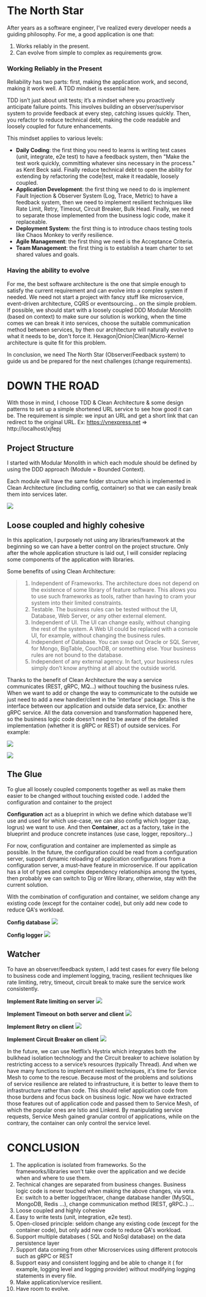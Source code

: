 
# The North Star

After years as a software engineer, I’ve realized every developer needs a guiding philosophy. For me, a good application is one that:

1.  Works reliably in the present.
2.  Can evolve from simple to complex as requirements grow.

### Working Reliably in the Present
Reliability has two parts: first, making the application work, and second, making it work well. A TDD mindset is essential here.

TDD isn’t just about unit tests; it’s a mindset where you proactively anticipate failure points. This involves building an observer/supervisor system to provide feedback at every step, catching issues quickly. Then, you refactor to reduce technical debt, making the code readable and loosely coupled for future enhancements.

This mindset applies to various levels:
- **Daily Coding**: the first thing you need to learns is writing test cases (unit, integrate, e2e test) to have a feedback system, then "Make the test work quickly, committing whatever sins necessary in the process." as Kent Beck said. Finally reduce technical debt to open the ability for extending by refactoring the code|test, make it readable, loosely coupled.
- **Application Development**: the first thing we need to do is implement Fault Injection & Observer System (Log, Trace, Metric) to have a feedback system, then we need to implement resilient techniques like Rate Limit, Retry, Timeout, Circuit Breaker, Bulk Head. Finally, we need to separate those implemented from the business logic code, make it replaceable.
- **Deployment System**: the first thing is to introduce chaos testing tools like Chaos Monkey to verify resilience.
- **Agile Management**: the first thing we need is the Acceptance Criteria.
- **Team Management**: the first thing is to establish a team charter to set shared values and goals.

### Having the ability to evolve
For me, the best software architecture is the one that simple enough to satisfy the current requirement and can evolve into a complex system if needed. We need not start a project with fancy stuff like microservice, event-driven architecture, CQRS or eventsourcing... on the simple problem. If possible, we should start with a loosely coupled DDD Modular Monolith (based on context) to make sure our solution is working, when the time comes we can break it into services, choose the suitable communication method between services, by then our architecture will naturally evolve to what it needs to be, don't force it. Hexagon|Onion|Clean|Micro-Kernel architecture is quite fit for this problem.  

In conclusion, we need The North Star (Observer/Feedback system) to guide us and be prepared for the next challenges (change requirements).
  
# DOWN THE ROAD
With those in mind, I choose TDD & Clean Architecture & some design patterns to set up a simple shortened URL service to see how good it can be. The requirement is simple: we input an URL and get a short link that can redirect to the original URL. Ex: https://vnexpress.net => http://localhost/xjfepj

## Project Structure
I started with Modular Monolith in which each module should be defined by using the DDD approach (Module = Bounded Context).

Each module will have the same folder structure which is implemented in Clean Architecture (including config, container) so that we can easily break them into services later.

![](https://i.imgur.com/59leWsj.png)
  
## Loose coupled and highly cohesive

In this application, I purposely not using any libraries/framework at the beginning so we can have a better control on the project structure. Only after the whole application structure is laid out, I will consider replacing some components of the application with libraries.  

Some benefits of using Clean Architecture:

> 1. Independent of Frameworks. The architecture does not depend on the existence of some library of feature software. This allows you to use such frameworks as tools, rather than having to cram your system into their limited constraints.
> 2. Testable. The business rules can be tested without the UI, Database, Web Server, or any other external element.
> 3. Independent of UI. The UI can change easily, without changing the rest of the system. A Web UI could be replaced with a console UI, for example, without changing the business rules.
> 4. Independent of Database. You can swap out Oracle or SQL Server, for Mongo, BigTable, CouchDB, or something else. Your business rules are not bound to the database.
> 5. Independent of any external agency. In fact, your business rules simply don’t know anything at all about the outside world.

Thanks to the benefit of Clean Architecture the way a service communicates (REST, gRPC, MQ...) without touching the business rules. When we want to add or change the way to communicate to the outside we just need to add a new handler/client in the 'interface' package. This is the interface between our application and outside data service, Ex: another gRPC service. All the data conversion and transformation happened here, so the business logic code doesn’t need to be aware of the detailed implementation (whether it is gRPC or REST) of outside services. For example:

![](https://i.imgur.com/XUhsWTx.png)
  
![](https://i.imgur.com/l0tyT60.png)

## The Glue
To glue all loosely coupled components together as well as make them easier to be changed without touching existed code. I added the configuration and container to the project  

**Configuration** act as a blueprint in which we define which database we'll use and used for which use-case, we can also config which logger (zap, logrus) we want to use. And then **Container**, act as a factory, take in the blueprint and produce concrete instances (use case, logger, repository...)  

For now, configuration and container are implemented as simple as possible. In the future, the configuration could be read from a configuration server, support dynamic reloading of application configurations from a configuration server, a must-have feature in microservice. If our application has a lot of types and complex dependency relationships among the types, then probably we can switch to Dig or Wire library, otherwise, stay with the current solution.

With the combination of configuration and container, we seldom change any existing code (except for the container code), but only add new code to reduce QA's workload.

**Config database**
![](https://i.imgur.com/BqAhOGR.png)

**Config logger**
![](https://i.imgur.com/RwH1PjE.png)
  
## Watcher
To have an observer/feedback system, I add test cases for every file belong to business code and implement logging, tracing, resilient techniques like rate limiting, retry, timeout, circuit break to make sure the service work consistently.  

**Implement Rate limiting on server**
![](https://i.imgur.com/4pUIMcX.png)

**Implement Timeout on both server and client**
![](https://i.imgur.com/tCWTopW.png)

**Implement Retry on client**
![](https://i.imgur.com/Ne0dkFV.png)

**Implement Circuit Breaker on client**
![](https://i.imgur.com/dTvYPOD.png)

In the future, we can use Netflix’s Hystrix which integrates both the bulkhead isolation technology and the Circuit breaker to achieve isolation by restricting access to a service’s resources (typically Thread). And when we have many functions to implement resilient techniques, it's time for Service Mesh to come to the rescue. Because most of the problems and solutions of service resilience are related to infrastructure, it is better to leave them to infrastructure rather than code. This should relief application code from those burdens and focus back on business logic.  Now we have extracted those features out of application code and passed them to Service Mesh, of which the popular ones are Istio and Linkerd. By manipulating service requests, Service Mesh gained granular control of applications, while on the contrary, the container can only control the service level.

# CONCLUSION

1. The application is isolated from frameworks. So the frameworks/libraries won’t take over the application and we decide when and where to use them.
2. Technical changes are separated from business changes. Business logic code is never touched when making the above changes, via vera. Ex: switch to a better logger/tracer, change database handler (MySQL, MongoDB, Redis ...), change communication method (REST, gRPC..) ...
3. Loose coupled and highly cohesive
4. Easy to write tests (unit, integration, e2e test).
5. Open-closed principle: seldom change any existing code (except for the container code), but only add new code to reduce QA's workload.
6. Support multiple databases ( SQL and NoSql database) on the data persistence layer
7. Support data coming from other Microservices using different protocols such as gRPC or REST
8. Support easy and consistent logging and be able to change it ( for example, logging level and logging provider) without modifying logging statements in every file.
9. Make application/service resilient.
10. Have room to evolve.
